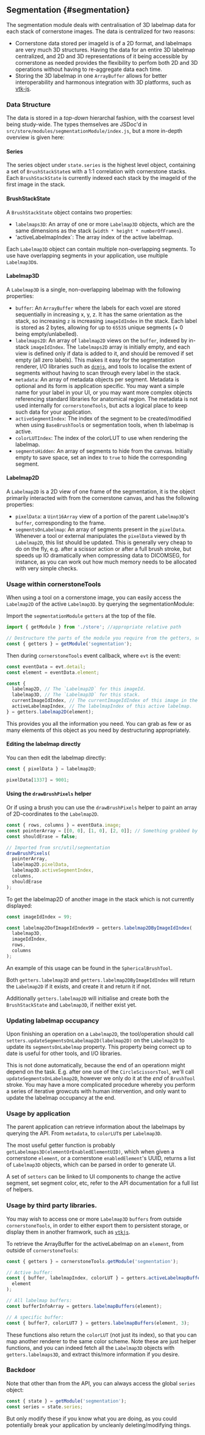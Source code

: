 ## Segmentation {#segmentation}

The segmentation module deals with centralisation of 3D labelmap data for each stack of cornerstone images. The data is centralized for two reasons:

- Cornerstone data stored per imageId is of a 2D format, and labelmaps are very much 3D structures. Having the data for an entire 3D labelmap centralized, and 2D and 3D representations of it being accessible by cornerstone as needed provides the flexibility to perfom both 2D and 3D operations without having to re-aggregate data each time.
- Storing the 3D labelmap in one `ArrayBuffer` allows for better interoperability and harmonous integration with 3D platforms, such as [vtk-js](https://kitware.github.io/vtk-js/).

### Data Structure

The data is stored in a _top-down_ hierarchal fashion, with the coarsest level being study-wide. The types themselves are JSDoc'd in `src/store/modules/segmentationModule/index.js`, but a more in-depth overview is given here:

#### Series

The series object under `state.series` is the highest level object, containing a set of `BrushStackState`s with a 1:1 correlation with cornerstone stacks. Each `BrushStackState` is currently indexed each stack by the imageId of the first image in the stack.

#### BrushStackState

A `BrushStackState` object contains two properties:

- `labelmaps3D`: An array of one or more `Labelmap3D` objects, which are the same dimensions as the stack (`width * height * numberOfFrames`).
- 'activeLabelmapIndex`: The array index of the active labelmap.

Each `Labelmap3D` object can contain multiple non-overlapping segments. To use have overlapping segments in your application, use multiple `Labelmap3D`s.

#### Labelmap3D

A `Labelmap3D` is a single, non-overlapping labelmap with the following properties:

- `buffer`: An `ArrayBuffer` where the labels for each voxel are stored sequentially in increasing x, y, z. It has the same orientation as the stack, so increasing `z` is increasing `imageIdIndex` in the stack. Each label is stored as 2 bytes, allowing for up to `65535` unique segments (+ 0 being empty/unlabelled).
- `labelmaps2D`: An array of `labelmap2D` views on the `buffer`, indexed by in-stack `imageIdIndex`. The `labelmaps2D` array is initially empty, and each view is defined only if data is added to it, and should be removed if set empty (all zero labels). This makes it easy for the segmentation renderer, I/O libraries such as [`dcmjs`](https://github.com/dcmjs-org/dcmjs), and tools to localise the extent of segments without having to scan through every label in the stack.
- `metadata`: An array of metadata objects per segment. Metadata is optional and its form is application specific. You may want a simple name for your label in your UI, or you may want more complex objects referencing standard libraries for anatomical region. The metadata is not used internally for `cornerstoneTools`, but acts a logical place to keep such data for your application.
- `activeSegmentIndex`: The index of the segment to be created/modified when using `BaseBrushTool`s or segmentation tools, when th labelmap is active.
- `colorLUTIndex`: The index of the colorLUT to use when rendering the labelmap.
- `segmentsHidden`: An array of segments to hide from the canvas. Initially empty to save space, set an index to `true` to hide the corresponding segment.

#### Labelmap2D

A `Labelmap2D` is a 2D view of one frame of the segmentation, it is the object primarily interacted with from the cornerstone canvas, and has the following properties:

- `pixelData`: a `Uint16Array` view of a portion of the parent `Labelmap3D`'s `buffer`, corresponding to the frame.
- `segmentsOnLabelmap`: An array of segments present in the `pixelData`. Whenever a tool or external manipulates the `pixelData` viewed by th `Labelmap2D`, this list should be updated. This is generally very cheap to do on the fly, e.g. after a scissor action or after a full brush stroke, but speeds up IO dramatically when compressing data to DICOMSEG, for instance, as you can work out how much memory needs to be allocated with very simple checks.

### Usage within cornerstoneTools

When using a tool on a cornerstone image, you can easily access the `Labelmap2D` of the active `Labelmap3D`. by querying the segmentationModule:

Import the `segmentationModule` `getters` at the top of the file.

```js
import { getModule } from './store'; //appropriate relative path

// Destructure the parts of the module you require from the getters, setters, state and configuration. Here we only need the getters.
const { getters } = getModule('segmentation');
```

Then during `cornerstoneTools` event callback, where `evt` is the event:

```js
const eventData = evt.detail;
const element = eventData.element;

const {
  labelmap2D, // The `Labelmap2D` for this imageId.
  labelmap3D, // The `Labelmap3D` for this stack.
  currentImageIdIndex, // The currentImageIdIndex of this image in the stack.
  activeLabelmapIndex, // The labelmapIndex of this active labelmap.
} = getters.labelmap2D(element);
```

This provides you all the information you need. You can grab as few or as many elements of this object as you need by destructuring appropriately.

#### Editing the labelmap directly

You can then edit the labelmap directly:

```js
const { pixelData } = labelmap2D;

pixelData[1337] = 9001;
```

#### Using the `drawBrushPixels` helper

Or if using a brush you can use the `drawBrushPixels` helper to paint an array of 2D-coordinates to the `Labelmap2D`.

```js
const { rows, columns } = eventData.image;
const pointerArray = [[0, 0], [1, 0], [2, 0]]; // Something grabbed by your brush.
const shouldErase = false;

// Imported from src/util/segmentation
drawBrushPixels(
  pointerArray,
  labelmap2D.pixelData,
  labelmap3D.activeSegmentIndex,
  columns,
  shouldErase
);
```

To get the labelmap2D of another image in the stack which is not currently displayed:

```js
const imageIdIndex = 99;

const labelmap2DofImageIdIndex99 = getters.labelmap2DByImageIdIndex(
  labelmap3D,
  imageIdIndex,
  rows,
  columns
);
```

An example of this usage can be found in the `SphericalBrushTool`.

Both `getters.labelmap2D` and `getters.labelmap2DByImageIdIndex` will return the `Labelmap2D` if it exists, and create it and return it if not.

Additionally `getters.labelmap2D` will initialise and create both the `BrushStackState` and `Labelmap3D`, if neither exist yet.

### Updating labelmap occupancy

Upon finishing an operation on a `Labelmap2D`, the tool/operation should call `setters.updateSegmentsOnLabelmap2D(labelmap2D)` on the `Labelmap2D` to update its `segmentsOnLabelmap` property. This property being correct up to date is useful for other tools, and I/O libraries.

This is not done automatically, because the end of an operationn might depend on the task. E.g. after one use of the `CircleScissorsTool`, we'll call `updateSegmentsOnLabelmap2D`, however we only do it at the _end_ of `BrushTool` stroke. You may have a more complicated procedure whereby you perform a series of iterative growcuts with human intervention, and only want to update the labelmap occupancy at the end.

### Usage by application

The parent application can retrieve information about the labelmaps by querying the API. From `metadata`, to `colorLUT`s per `Labelmap3D`.

The most useful getter function is probably `getLabelmaps3D(elementOrEnabledElementUID)`, which when given a cornerstone `element`, or a cornerstone `enabledElement`'s UUID, returns a list of `Labelmap3D` objects, which can be parsed in order to generate UI.

A set of `setters` can be linked to UI components to change the active segment, set segment color, etc, refer to the API documentation for a full list of helpers.

### Usage by third party libraries.

You may wish to access one or more `Labelmap3D` `buffers` from outside `cornerstoneTools`, in order to either export them to persistent storage, or display them in another framwork, such as [`vtkjs`](https://kitware.github.io/vtk-js/).

To retrieve the ArrayBuffer for the activeLabelmap on an `element`, from outside of `cornerstoneTools`:

```js
const { getters } = cornerstoneTools.getModule('segmentation');

// Active buffer:
const { buffer, labelmapIndex, colorLUT } = getters.activeLabelmapBuffer(
  element
);

// All labelmap buffers:
const bufferInfoArray = getters.labelmapBuffers(element);

// A specific buffer:
const { buffer7, colorLUT7 } = getters.labelmapBuffers(element, 3);
```

These functions also return the `colorLUT` (not just its index), so that you can map another renderer to the same color scheme. Note these are just helper functions, and you can indeed fetch all the `Labelmap3D` objects with `getters.labelmaps3D`, and extract this/more information if you desire.

### Backdoor

Note that other than from the API, you can always access the global `series` object:

```js
const { state } = getModule('segmentation');
const series = state.series;
```

But only modify these if you know what you are doing, as you could potentially break your application by uncleanly deleting/modifying things.
